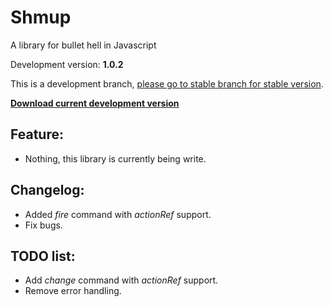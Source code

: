 # Shmup
A library for bullet hell in Javascript

Development version: **1.0.2**

This is a development branch, [please go to stable branch for stable version](https://github.com/Trung0246/Shmup/tree/stable).

[**Download current development version**](https://cdn.rawgit.com/Trung0246/Shmup/bb449f80da05899c2225effed362fbaadc2d7b3c/Shmup.js)

## Feature:
* Nothing, this library is currently being write.

## Changelog:
* Added  *fire* command with *actionRef* support.
* Fix bugs.

## TODO list:
* Add *change* command with *actionRef* support.
* Remove error handling.
